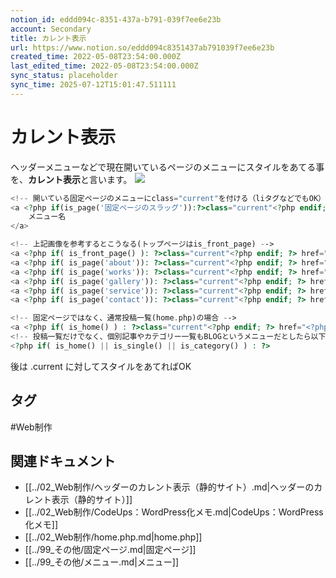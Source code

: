 ```yaml
---
notion_id: eddd094c-8351-437a-b791-039f7ee6e23b
account: Secondary
title: カレント表示
url: https://www.notion.so/eddd094c8351437ab791039f7ee6e23b
created_time: 2022-05-08T23:54:00.000Z
last_edited_time: 2022-05-08T23:54:00.000Z
sync_status: placeholder
sync_time: 2025-07-12T15:01:47.511111
---
```

# カレント表示

ヘッダーメニューなどで現在開いているページのメニューにスタイルをあてる事を、**カレント表示**と言います。
![](https://prod-files-secure.s3.us-west-2.amazonaws.com/d58fe38c-a9d4-4466-aed9-85604b7b2c6d/07bbf1b4-d6fe-4e2e-8b58-d5c0b25cb2a4/current.jpg?X-Amz-Algorithm=AWS4-HMAC-SHA256&X-Amz-Content-Sha256=UNSIGNED-PAYLOAD&X-Amz-Credential=ASIAZI2LB466Z2KLSV6I%2F20250719%2Fus-west-2%2Fs3%2Faws4_request&X-Amz-Date=20250719T062812Z&X-Amz-Expires=3600&X-Amz-Security-Token=IQoJb3JpZ2luX2VjEIX%2F%2F%2F%2F%2F%2F%2F%2F%2F%2FwEaCXVzLXdlc3QtMiJHMEUCIQCFgPK1twXN8dAY%2BIovSdDpB6Rzg7bKVN6XDzUhCjXmmgIgAzkRNeHL6W%2F9M%2BkGXEeRr0qcqu45y3%2BRigrdy5%2Br2TEqiAQInv%2F%2F%2F%2F%2F%2F%2F%2F%2F%2FARAAGgw2Mzc0MjMxODM4MDUiDJVLPiMG%2FIK%2BDtAbtSrcA8C%2FNP5cx7Ou%2FMsp9kEq54PwlYlRwSn5%2B8xAf4IavcLdBSh2y1EwFWAjkeZGr6a9Bz3b7sNX9KVAwOYWDgHGETslsUpO%2BYUujyMNQbzJTJOROB1tcBauBoNgZr3bhK5wGGP7geAMrC0odSDQOPvxJwq7d7kl5wveEEzPyWGDb9Dk75HXo08K4KgwfrNUsEj%2FwDJHoa0cUaM%2Fb3SKjp3yybhxnoiRoOdLS%2FQEHG%2B5XNPWEpijU7c3qx1iyBTFb3PtYTzYATvGxsmygtilcYsrexSekLBMrBdl%2Fie%2BGZFGGuTSeYIxrcVRAh8BgKf9c52CrwcWXnFZ0Vy2smwqm9Hqu74YBBijwesB30LpgDMTGvAW1QCh%2FKcuCJvxP%2FrDrhLcC4Plae6CMuywa2RodfD%2Bn06%2BUKUOXvd8Nc5iJYQ6TiUCrj1YWwVf1Cv86TlwIOtwlSSJiDmTv5mqXZVB91mSSoWJJnt4jJp6J3CXnV8Mdg69zdG%2BB5dXkWsNfI6rQtoQ%2F9lVRvHiNx7I1i8Hu%2BlVPyMtigoUa02MpNozzDry0UnuDLqpJm89XzK3XlHFhpfFLbxonumO7Jgrtu2g%2FNRYjTzJK0OZQVlftl%2F%2FLBk%2BBD46%2F%2Fxz73TOqrhSoABmMPrE7MMGOqUB1zcClbuszgeERHsCgs4IHKCucMROkFFCOm5hJpIv8qxEQzDBl4JKAuRtrkPXMtAVNlGqwIt%2BwSbI10gf397HbvOPI1od2wAINI2gWJgMfG0BZi3uI8YmkjV1JQFyrBLB%2BhuP23sbN3WaZdwsLqw9WVKNV2fCR1DV27qIpN4xHsugap5WwnkYxJoWGE072a0gumhIQRlDRUNCvWPmlF7jHaO9LX9X&X-Amz-Signature=42b0eb1ad2aeec0627e01ab6f2f77c3493185cceccc3e96ff66b0e0fe830ea44&X-Amz-SignedHeaders=host&x-amz-checksum-mode=ENABLED&x-id=GetObject)
```php
<!-- 開いている固定ページのメニューにclass="current"を付ける（liタグなどでもOK） -->
<a <?php if(is_page('固定ページのスラッグ')):?>class="current"<?php endif;?> href="<?php echo esc_url( home_url( '/' ) ); ?>固定ページのスラッグ" class="">
	メニュー名
</a>

<!-- 上記画像を参考するとこうなる(トップページはis_front_page) -->
<a <?php if( is_front_page() ): ?>class="current"<?php endif; ?> href="<?php echo esc_url( home_url( '/' ) ); ?>" class="">TOP</a>
<a <?php if( is_page('about')): ?>class="current"<?php endif; ?> href="<?php echo esc_url( home_url( '/' ) ); ?>about" class="">ABOUT</a>
<a <?php if( is_page('works')): ?>class="current"<?php endif; ?> href="<?php echo esc_url( home_url( '/' ) ); ?>works" class="">WORKS</a>
<a <?php if( is_page('gallery')): ?>class="current"<?php endif; ?> href="<?php echo esc_url( home_url( '/' ) ); ?>gallery" class="">GALLERY</a>
<a <?php if( is_page('service')): ?>class="current"<?php endif; ?> href="<?php echo esc_url( home_url( '/' ) ); ?>service" class="">SERVICE</a>
<a <?php if( is_page('contact')): ?>class="current"<?php endif; ?> href="<?php echo esc_url( home_url( '/' ) ); ?>contact" class="">CONTACT</a>

<!-- 固定ページではなく、通常投稿一覧(home.php)の場合 -->
<a <?php if( is_home() ) : ?>class="current"<?php endif; ?> href="<?php echo esc_url( home_url( '/' ) ); ?>blog" class="">BLOG</a>
<!-- 投稿一覧だけでなく、個別記事やカテゴリー一覧もBLOGというメニューだとしたら以下のようにしてもOK -->
<?php if( is_home() || is_single() || is_category() ) : ?>
```
後は .current に対してスタイルをあてればOK

## タグ

#Web制作 

## 関連ドキュメント

- [[../02_Web制作/ヘッダーのカレント表示（静的サイト）.md|ヘッダーのカレント表示（静的サイト）]]
- [[../02_Web制作/CodeUps：WordPress化メモ.md|CodeUps：WordPress化メモ]]
- [[../02_Web制作/home.php.md|home.php]]
- [[../99_その他/固定ページ.md|固定ページ]]
- [[../99_その他/メニュー.md|メニュー]]
